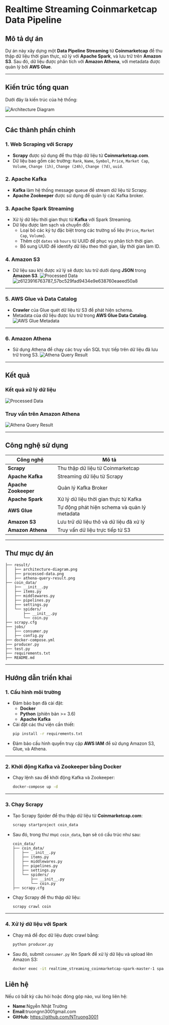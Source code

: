 
# **Realtime Streaming Coinmarketcap Data Pipeline**

## **Mô tả dự án**

Dự án này xây dựng một **Data Pipeline Streaming** từ **Coinmarketcap** để thu thập dữ liệu thời gian thực, xử lý với **Apache Spark**, và lưu trữ trên **Amazon S3**. Sau đó, dữ liệu được phân tích với **Amazon Athena**, với metadata được quản lý bởi **AWS Glue**.

---

## **Kiến trúc tổng quan**

Dưới đây là kiến trúc của hệ thống:

![Architecture Diagram](https://github.com/user-attachments/assets/eb7782cb-218a-41e9-a02a-9364ca4cc9f0)

---

## **Các thành phần chính**

### **1. Web Scraping với Scrapy**
- **Scrapy** được sử dụng để thu thập dữ liệu từ **Coinmarketcap.com**.
- Dữ liệu bao gồm các trường: `Rank`, `Name`, `Symbol`, `Price`, `Market Cap`, `Volume`, `Change (1h)`, `Change (24h)`, `Change (7d)`, `uuid`.

### **2. Apache Kafka**
- **Kafka** làm hệ thống message queue để stream dữ liệu từ Scrapy.
- **Apache Zookeeper** được sử dụng để quản lý các Kafka broker.

### **3. Apache Spark Streaming**
- Xử lý dữ liệu thời gian thực từ **Kafka** với Spark Streaming.
- Dữ liệu được làm sạch và chuyển đổi:
  - Loại bỏ các ký tự đặc biệt trong các trường số liệu (`Price`, `Market Cap`, `Volume`).
  - Thêm cột `dates` và `hours` từ UUID để phục vụ phân tích thời gian.
  - Bổ sung UUID để identify dữ liệu theo thời gian, lấy thời gian làm ID.

### **4. Amazon S3**
- Dữ liệu sau khi được xử lý sẽ được lưu trữ dưới dạng **JSON** trong **Amazon S3**.
![Processed Data](https://github.com/user-attachments/assets/53e111ae-87ec-4bac-938c-48bc78f2779f)
![z6123916763787_57bc529fad9434e9e638760eaeed50a8](https://github.com/user-attachments/assets/43ff4ad1-5530-48e7-829a-fb821a3f461f)

---

### **5. AWS Glue và Data Catalog**
- **Crawler** của Glue quét dữ liệu từ S3 để phát hiện schema.
- Metadata của dữ liệu được lưu trữ trong **AWS Glue Data Catalog**.
![AWS Glue Metadata](https://github.com/user-attachments/assets/769782fc-ac42-413f-9590-f7cccabc89ba)

---

### **6. Amazon Athena**
- Sử dụng Athena để chạy các truy vấn SQL trực tiếp trên dữ liệu đã lưu trữ trong S3.
![Athena Query Result](https://github.com/user-attachments/assets/bd1d1ca8-2b0b-4a24-bd13-2efa5fb8711a)
---

## **Kết quả**

### **Kết quả xử lý dữ liệu**
![Processed Data](https://github.com/user-attachments/assets/00929068-b687-4827-9a96-6eff2bebf847)

### **Truy vấn trên Amazon Athena**
![Athena Query Result](https://github.com/user-attachments/assets/bd1d1ca8-2b0b-4a24-bd13-2efa5fb8711a)

---

## **Công nghệ sử dụng**

| Công nghệ           | Mô tả                                                         |
|---------------------|---------------------------------------------------------------|
| **Scrapy**          | Thu thập dữ liệu từ Coinmarketcap                              |
| **Apache Kafka**    | Streaming dữ liệu từ Scrapy                                   |
| **Apache Zookeeper**| Quản lý Kafka Broker                                          |
| **Apache Spark**    | Xử lý dữ liệu thời gian thực từ Kafka                         |
| **AWS Glue**        | Tự động phát hiện schema và quản lý metadata                  |
| **Amazon S3**       | Lưu trữ dữ liệu thô và dữ liệu đã xử lý                       |
| **Amazon Athena**   | Truy vấn dữ liệu trực tiếp từ S3                              |

---

## **Thư mục dự án**

```plaintext
├── result/
│   ├── architecture-diagram.png
│   ├── processed-data.png
│   ├── athena-query-result.png
├── coin_data/
│   ├── __init__.py
│   ├── items.py
│   ├── middlewares.py
│   ├── pipelines.py
│   ├── settings.py
│   └── spiders/
│       ├── __init__.py
│       └── coin.py
├── scrapy.cfg
├── jobs/
│   ├── consumer.py
│   ├── config.py
├── docker-compose.yml
├── producer.py
├── test.py
├── requirements.txt
├── README.md
```

---

## **Hướng dẫn triển khai**

### **1. Cấu hình môi trường**
- Đảm bảo bạn đã cài đặt:
  - **Docker**
  - **Python** (phiên bản >= 3.6)
  - **Apache Kafka**
- Cài đặt các thư viện cần thiết:
  ```bash
  pip install -r requirements.txt
  ```
- Đảm bảo cấu hình quyền truy cập **AWS IAM** để sử dụng Amazon S3, Glue, và Athena.

---

### **2. Khởi động Kafka và Zookeeper bằng Docker**
- Chạy lệnh sau để khởi động Kafka và Zookeeper:
  ```bash
  docker-compose up -d
  ```

---

### **3. Chạy Scrapy**
- Tạo Scrapy Spider để thu thập dữ liệu từ **Coinmarketcap.com**:
  ```bash
  scrapy startproject coin_data
  ```

- Sau đó, trong thư mục `coin_data`, bạn sẽ có cấu trúc như sau:
  ```plaintext
  coin_data/
  ├── coin_data/
  │   ├── __init__.py
  │   ├── items.py
  │   ├── middlewares.py
  │   ├── pipelines.py
  │   ├── settings.py
  │   └── spiders/
  │       ├── __init__.py
  │       └── coin.py
  ├── scrapy.cfg
  ```

- Chạy Scrapy để thu thập dữ liệu:
  ```bash
  scrapy crawl coin
  ```

---

### **4. Xử lý dữ liệu với Spark**
- Chạy mã để đọc dữ liệu được crawl bằng:
  ```bash
  python producer.py
  ```

- Sau đó, submit `consumer.py` lên Spark để xử lý dữ liệu và upload lên Amazon S3:
  ```bash
  docker exec -it realtime_streaming_coinmarketcap-spark-master-1 spark-submit   --master spark://spark-master:7077   --packages org.apache.spark:spark-sql-kafka-0-10_2.12:3.5.0,org.apache.hadoop:hadoop-aws:3.3.1,com.amazonaws:aws-java-sdk:1.11.469   /opt/bitnami/spark/jobs/consumer.py
  ```



## **Liên hệ**
Nếu có bất kỳ câu hỏi hoặc đóng góp nào, vui lòng liên hệ:

- **Name**:Ngyễn Nhật Trường
- **Email**:truongnn3001gmail.com
- **GitHub**: https://github.com/NTruong3001
